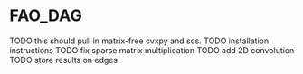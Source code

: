 # FAO_DAG
TODO
this should pull in matrix-free cvxpy and scs.
TODO installation instructions
TODO fix sparse matrix multiplication
TODO add 2D convolution
TODO store results on edges
